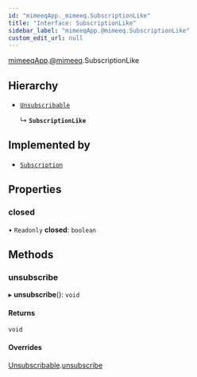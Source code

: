 ```yaml
---
id: "mimeeqApp._mimeeq.SubscriptionLike"
title: "Interface: SubscriptionLike"
sidebar_label: "mimeeqApp.@mimeeq.SubscriptionLike"
custom_edit_url: null
---
```


[mimeeqApp](../modules/mimeeqApp.md).[@mimeeq](../namespaces/mimeeqApp._mimeeq.md).SubscriptionLike

## Hierarchy

- [`Unsubscribable`](mimeeqApp._mimeeq.Unsubscribable.md)

  ↳ **`SubscriptionLike`**

## Implemented by

- [`Subscription`](../classes/mimeeqApp._mimeeq.Subscription.md)

## Properties

### closed

• `Readonly` **closed**: `boolean`

## Methods

### unsubscribe

▸ **unsubscribe**(): `void`

#### Returns

`void`

#### Overrides

[Unsubscribable](mimeeqApp._mimeeq.Unsubscribable.md).[unsubscribe](mimeeqApp._mimeeq.Unsubscribable.md#unsubscribe)
